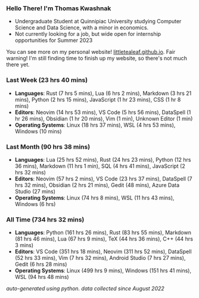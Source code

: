 
### Hello There! I'm Thomas Kwashnak

- Undergraduate Student at Quinnipiac University studying Computer Science and Data Science, with a minor in economics.
- Not currently looking for a job, but wide open for internship opportunities for Summer 2023

You can see more on my personal website! [littletealeaf.github.io](https://littletealeaf.github.io). Fair warning! I'm still finding time to finish up my website, so there's not much there yet.

### Last Week (23 hrs 40 mins)
- **Languages**: Rust (7 hrs 5 mins), Lua (6 hrs 2 mins), Markdown (3 hrs 21 mins), Python (2 hrs 15 mins), JavaScript (1 hr 23 mins), CSS (1 hr 8 mins)
- **Editors**: Neovim (14 hrs 53 mins), VS Code (5 hrs 56 mins), DataSpell (1 hr 26 mins), Obsidian (1 hr 20 mins), Vim (1 min), Unknown Editor (1 min)
- **Operating Systems**: Linux (18 hrs 37 mins), WSL (4 hrs 53 mins), Windows (10 mins)
    
### Last Month (90 hrs 38 mins)
- **Languages**: Lua (25 hrs 52 mins), Rust (24 hrs 23 mins), Python (12 hrs 36 mins), Markdown (11 hrs 1 min), SQL (4 hrs 41 mins), JavaScript (2 hrs 32 mins)
- **Editors**: Neovim (57 hrs 2 mins), VS Code (23 hrs 37 mins), DataSpell (7 hrs 32 mins), Obsidian (2 hrs 21 mins), Gedit (48 mins), Azure Data Studio (27 mins)
- **Operating Systems**: Linux (74 hrs 8 mins), WSL (11 hrs 43 mins), Windows (6 hrs)
    
### All Time (734 hrs 32 mins)
- **Languages**: Python (161 hrs 26 mins), Rust (83 hrs 55 mins), Markdown (81 hrs 46 mins), Lua (67 hrs 9 mins), TeX (44 hrs 36 mins), C++ (44 hrs 3 mins)
- **Editors**: VS Code (351 hrs 18 mins), Neovim (311 hrs 52 mins), DataSpell (52 hrs 33 mins), Vim (7 hrs 32 mins), Android Studio (7 hrs 27 mins), Gedit (6 hrs 28 mins)
- **Operating Systems**: Linux (499 hrs 9 mins), Windows (151 hrs 41 mins), WSL (94 hrs 48 mins)
    

*auto-generated using python. data collected since August 2022*
